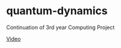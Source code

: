 # quantum-dynamics

Continuation of 3rd year Computing Project

[Video]("https://nc.jellycatoctopus.cloud/s/2XATf3mQrPDEJ4j")
